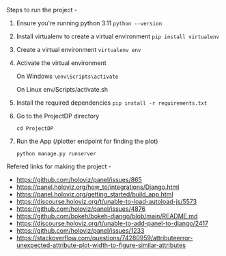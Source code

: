 Steps to run the project -

1. Ensure you're running python 3.11
    `python --version`

2. Install virtualenv to create a virtual environment
    `pip install virtualenv`

3. Create a virtual environment
    `virtualenv env`

4. Activate the virtual environment

    On Windows
    `\env\Scripts\activate`

    On Linux
    env/Scripts/activate.sh

5. Install the required dependencies
    `pip install -r requirements.txt`

6. Go to the ProjectDP directory

    `cd ProjectDP`

7. Run the App (/plotter endpoint for finding the plot)

    `python manage.py runserver`


Refered links for making the project -

- https://github.com/holoviz/panel/issues/865
- https://panel.holoviz.org/how_to/integrations/Django.html
- https://panel.holoviz.org/getting_started/build_app.html
- https://discourse.holoviz.org/t/unable-to-load-autoload-js/5573
- https://github.com/holoviz/panel/issues/4876
- https://github.com/bokeh/bokeh-django/blob/main/README.md
- https://discourse.holoviz.org/t/unable-to-add-panel-to-django/2417
- https://github.com/holoviz/panel/issues/1233
- https://stackoverflow.com/questions/74280959/attributeerror-unexpected-attribute-plot-width-to-figure-similar-attributes

